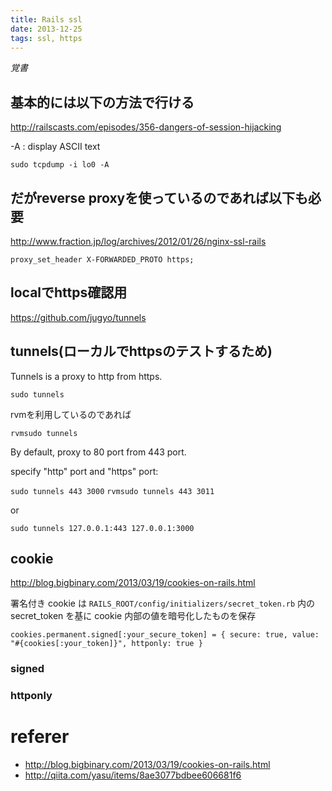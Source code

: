 ```yaml
---
title: Rails ssl
date: 2013-12-25
tags: ssl, https
---
```



*覚書*

## 基本的には以下の方法で行ける

<http://railscasts.com/episodes/356-dangers-of-session-hijacking>


-A : display ASCII text
```
sudo tcpdump -i lo0 -A
```

## だがreverse proxyを使っているのであれば以下も必要

<http://www.fraction.jp/log/archives/2012/01/26/nginx-ssl-rails>

`proxy_set_header X-FORWARDED_PROTO https;`


## localでhttps確認用

<https://github.com/jugyo/tunnels>


## tunnels(ローカルでhttpsのテストするため)

Tunnels is a proxy to http from https.

`sudo tunnels`

rvmを利用しているのであれば

`rvmsudo tunnels`

By default, proxy to 80 port from 443 port.

specify "http" port and "https" port:

`sudo tunnels 443 3000`
`rvmsudo tunnels 443 3011`

or

`sudo tunnels 127.0.0.1:443 127.0.0.1:3000`


## cookie

<http://blog.bigbinary.com/2013/03/19/cookies-on-rails.html>

署名付き cookie は `RAILS_ROOT/config/initializers/secret_token.rb` 内の
secret_token を基に cookie 内部の値を暗号化したものを保存

```
cookies.permanent.signed[:your_secure_token] = { secure: true, value: "#{cookies[:your_token]}", httponly: true }
```

### signed


### httponly


# referer

* <http://blog.bigbinary.com/2013/03/19/cookies-on-rails.html>
* <http://qiita.com/yasu/items/8ae3077bdbee606681f6>


